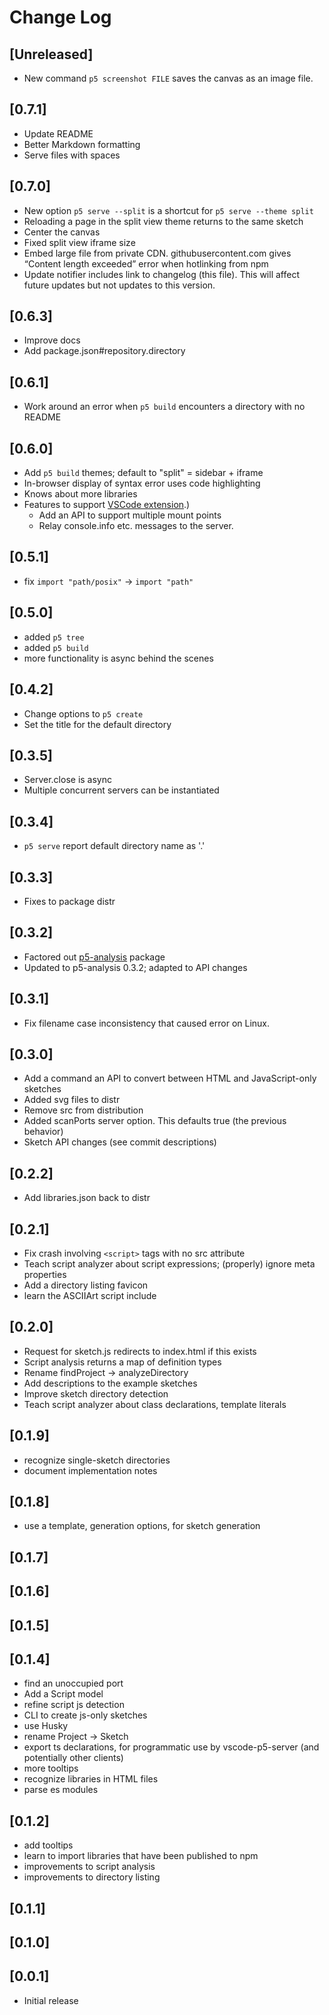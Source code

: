 # Change Log

## [Unreleased]

- New command `p5 screenshot FILE` saves the canvas as an image file.

## [0.7.1]

- Update README
- Better Markdown formatting
- Serve files with spaces

## [0.7.0]

- New option `p5 serve --split` is a shortcut for `p5 serve --theme split`
- Reloading a page in the split view theme returns to the same sketch
- Center the canvas
- Fixed split view iframe size
- Embed large file from private CDN. githubusercontent.com gives “Content length
  exceeded” error when hotlinking from npm
- Update notifier includes link to changelog (this file). This will affect
  future updates but not updates to this version.

## [0.6.3]

- Improve docs
- Add package.json#repository.directory

## [0.6.1]

- Work around an error when `p5 build` encounters a directory with no README

## [0.6.0]

- Add `p5 build` themes; default to "split" = sidebar + iframe
- In-browser display of syntax error uses code highlighting
- Knows about more libraries
- Features to support [VSCode
  extension](https://marketplace.visualstudio.com/items?itemName=osteele.p5-server).)
  - Add an API to support multiple mount points
  - Relay console.info etc. messages to the server.

## [0.5.1]

- fix `import "path/posix"` -> `import "path"`

## [0.5.0]

- added `p5 tree`
- added `p5 build`
- more functionality is async behind the scenes

## [0.4.2]

- Change options to `p5 create`
- Set the title for the default directory

## [0.3.5]

- Server.close is async
- Multiple concurrent servers can be instantiated

## [0.3.4]

- `p5 serve` report default directory name as '.'

## [0.3.3]

- Fixes to package distr

## [0.3.2]

- Factored out [p5-analysis](https://www.npmjs.com/package/p5-analysis) package
- Updated to p5-analysis 0.3.2; adapted to API changes

## [0.3.1]

- Fix filename case inconsistency that caused error on Linux.

## [0.3.0]

- Add a command an API to convert between HTML and JavaScript-only sketches
- Added svg files to distr
- Remove src from distribution
- Added scanPorts server option. This defaults true (the previous behavior)
- Sketch API changes (see commit descriptions)

## [0.2.2]

- Add libraries.json back to distr

## [0.2.1]

- Fix crash involving `<script>` tags with no src attribute
- Teach script analyzer about script expressions; (properly) ignore meta properties
- Add a directory listing favicon
- learn the ASCIIArt script include

## [0.2.0]

- Request for sketch.js redirects to index.html if this exists
- Script analysis returns a map of definition types
- Rename findProject -> analyzeDirectory
- Add descriptions to the example sketches
- Improve sketch directory detection
- Teach script analyzer about class declarations, template literals

## [0.1.9]

- recognize single-sketch directories
- document implementation notes

## [0.1.8]

- use a template, generation options, for sketch generation

## [0.1.7]

## [0.1.6]

## [0.1.5]

## [0.1.4]

- find an unoccupied port
- Add a Script model
- refine script js detection
- CLI to create js-only sketches
- use Husky
- rename Project -> Sketch
- export ts declarations, for programmatic use by vscode-p5-server (and potentially other clients)
- more tooltips
- recognize libraries in HTML files
- parse es modules

## [0.1.2]

- add tooltips
- learn to import libraries that have been published to npm
- improvements to script analysis
- improvements to directory listing

## [0.1.1]

## [0.1.0]

## [0.0.1]

- Initial release
